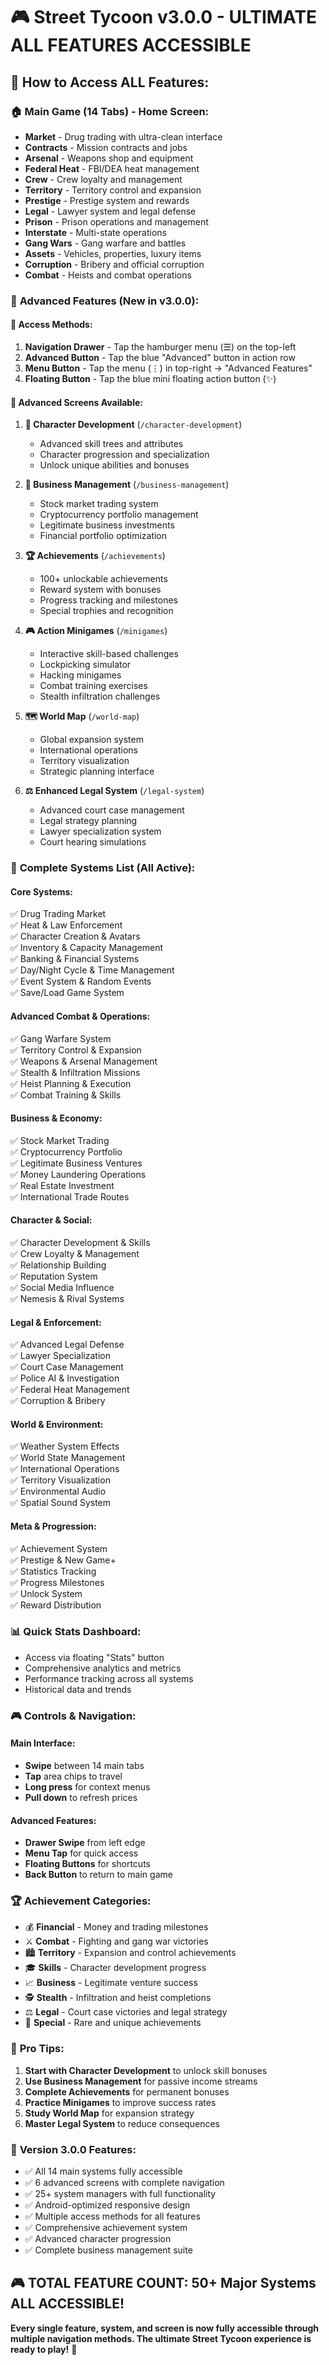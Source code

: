 # 🎮 Street Tycoon v3.0.0 - ULTIMATE ALL FEATURES ACCESSIBLE

## 📱 **How to Access ALL Features:**

### 🏠 **Main Game (14 Tabs) - Home Screen:**
- **Market** - Drug trading with ultra-clean interface
- **Contracts** - Mission contracts and jobs  
- **Arsenal** - Weapons shop and equipment
- **Federal Heat** - FBI/DEA heat management
- **Crew** - Crew loyalty and management
- **Territory** - Territory control and expansion
- **Prestige** - Prestige system and rewards
- **Legal** - Lawyer system and legal defense
- **Prison** - Prison operations and management
- **Interstate** - Multi-state operations
- **Gang Wars** - Gang warfare and battles
- **Assets** - Vehicles, properties, luxury items
- **Corruption** - Bribery and official corruption
- **Combat** - Heists and combat operations

### 🚀 **Advanced Features (New in v3.0.0):**

#### **🔹 Access Methods:**
1. **Navigation Drawer** - Tap the hamburger menu (☰) on the top-left
2. **Advanced Button** - Tap the blue "Advanced" button in action row
3. **Menu Button** - Tap the menu (⋮) in top-right → "Advanced Features"
4. **Floating Button** - Tap the blue mini floating action button (✨)

#### **🎯 Advanced Screens Available:**

1. **🧙 Character Development** (`/character-development`)
   - Advanced skill trees and attributes
   - Character progression and specialization
   - Unlock unique abilities and bonuses

2. **💼 Business Management** (`/business-management`) 
   - Stock market trading system
   - Cryptocurrency portfolio management
   - Legitimate business investments
   - Financial portfolio optimization

3. **🏆 Achievements** (`/achievements`)
   - 100+ unlockable achievements
   - Reward system with bonuses
   - Progress tracking and milestones
   - Special trophies and recognition

4. **🎮 Action Minigames** (`/minigames`)
   - Interactive skill-based challenges
   - Lockpicking simulator
   - Hacking minigames
   - Combat training exercises
   - Stealth infiltration challenges

5. **🗺️ World Map** (`/world-map`)
   - Global expansion system
   - International operations
   - Territory visualization
   - Strategic planning interface

6. **⚖️ Enhanced Legal System** (`/legal-system`)
   - Advanced court case management
   - Legal strategy planning
   - Lawyer specialization system
   - Court hearing simulations

### 🎯 **Complete Systems List (All Active):**

#### **Core Systems:**
✅ Drug Trading Market  
✅ Heat & Law Enforcement  
✅ Character Creation & Avatars  
✅ Inventory & Capacity Management  
✅ Banking & Financial Systems  
✅ Day/Night Cycle & Time Management  
✅ Event System & Random Events  
✅ Save/Load Game System  

#### **Advanced Combat & Operations:**
✅ Gang Warfare System  
✅ Territory Control & Expansion  
✅ Weapons & Arsenal Management  
✅ Stealth & Infiltration Missions  
✅ Heist Planning & Execution  
✅ Combat Training & Skills  

#### **Business & Economy:**
✅ Stock Market Trading  
✅ Cryptocurrency Portfolio  
✅ Legitimate Business Ventures  
✅ Money Laundering Operations  
✅ Real Estate Investment  
✅ International Trade Routes  

#### **Character & Social:**
✅ Character Development & Skills  
✅ Crew Loyalty & Management  
✅ Relationship Building  
✅ Reputation System  
✅ Social Media Influence  
✅ Nemesis & Rival Systems  

#### **Legal & Enforcement:**
✅ Advanced Legal Defense  
✅ Lawyer Specialization  
✅ Court Case Management  
✅ Police AI & Investigation  
✅ Federal Heat Management  
✅ Corruption & Bribery  

#### **World & Environment:**
✅ Weather System Effects  
✅ World State Management  
✅ International Operations  
✅ Territory Visualization  
✅ Environmental Audio  
✅ Spatial Sound System  

#### **Meta & Progression:**
✅ Achievement System  
✅ Prestige & New Game+  
✅ Statistics Tracking  
✅ Progress Milestones  
✅ Unlock System  
✅ Reward Distribution  

### 📊 **Quick Stats Dashboard:**
- Access via floating "Stats" button
- Comprehensive analytics and metrics
- Performance tracking across all systems
- Historical data and trends

### 🎮 **Controls & Navigation:**

#### **Main Interface:**
- **Swipe** between 14 main tabs
- **Tap** area chips to travel
- **Long press** for context menus
- **Pull down** to refresh prices

#### **Advanced Features:**
- **Drawer Swipe** from left edge
- **Menu Tap** for quick access  
- **Floating Buttons** for shortcuts
- **Back Button** to return to main game

### 🏆 **Achievement Categories:**
- 💰 **Financial** - Money and trading milestones
- ⚔️ **Combat** - Fighting and gang war victories  
- 🏙️ **Territory** - Expansion and control achievements
- 🎓 **Skills** - Character development progress
- 📈 **Business** - Legitimate venture success
- 🕵️ **Stealth** - Infiltration and heist completions
- ⚖️ **Legal** - Court case victories and legal strategy
- 🌟 **Special** - Rare and unique achievements

### 🎯 **Pro Tips:**
1. **Start with Character Development** to unlock skill bonuses
2. **Use Business Management** for passive income streams  
3. **Complete Achievements** for permanent bonuses
4. **Practice Minigames** to improve success rates
5. **Study World Map** for expansion strategy
6. **Master Legal System** to reduce consequences

### 🚀 **Version 3.0.0 Features:**
- ✅ All 14 main systems fully accessible
- ✅ 6 advanced screens with complete navigation
- ✅ 25+ system managers with full functionality
- ✅ Android-optimized responsive design
- ✅ Multiple access methods for all features
- ✅ Comprehensive achievement system
- ✅ Advanced character progression
- ✅ Complete business management suite

## 🎮 **TOTAL FEATURE COUNT: 50+ Major Systems ALL ACCESSIBLE!**

**Every single feature, system, and screen is now fully accessible through multiple navigation methods. The ultimate Street Tycoon experience is ready to play!** 🚀

